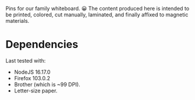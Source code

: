 Pins for our family whiteboard. 😀 The content produced here is intended to be
printed, colored, cut manually, laminated, and finally affixed to magnetic
materials.

# Dependencies

Last tested with:

- NodeJS 16.17.0
- Firefox 103.0.2
- Brother (which is ~99 DPI).
- Letter-size paper.

